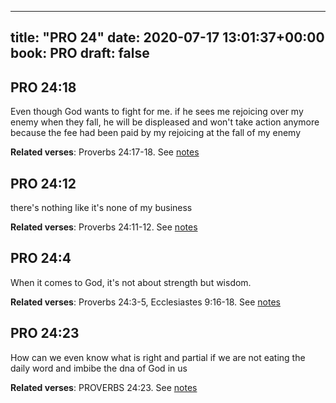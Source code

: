 
---
title: "PRO 24"
date: 2020-07-17 13:01:37+00:00
book: PRO
draft: false
---

## PRO 24:18

Even though God wants to fight for me. if he sees me rejoicing over my enemy when they fall, he will be displeased and won't take action anymore because the fee had been paid by my rejoicing at the fall of my enemy

**Related verses**: Proverbs 24:17-18. See [notes](https://my.bible.com/notes/3475693033298322313)


## PRO 24:12

there's nothing like it's none of my business

**Related verses**: Proverbs 24:11-12. See [notes](https://my.bible.com/notes/3475689902283940674)


## PRO 24:4

When it comes to God, it's not about strength but wisdom.

**Related verses**: Proverbs 24:3-5, Ecclesiastes 9:16-18. See [notes](https://my.bible.com/notes/3085789324676686083)


## PRO 24:23

How can we even know what is right and partial if we are not eating the daily word and imbibe the dna of God in us

**Related verses**: PROVERBS 24:23. See [notes](https://my.bible.com/notes/2708000362560479640)

